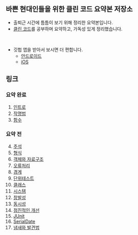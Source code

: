 ## 바쁜 현대인들을 위한 클린 코드 요약본 저장소<br>
* 출퇴근 시간에 틈틈이 보기 위해 정리한 요약본입니다.
* [클린 코드](http://www.kyobobook.co.kr/product/detailViewKor.laf?mallGb=KOR&ejkGb=KOR&barcode=9788966260959)를 공부하며 요약하고, 가독성 있게 정리했습니다.<br>
<br>

* 깃헙 앱을 받아서 보시면 더 편합니다.
  * [안드로이드](https://play.google.com/store/apps/details?id=com.github.android&hl=ko&gl=US)
  * [iOS](https://apps.apple.com/kr/app/github/id1477376905)

## 링크
### 요약 완료
1. [인트로](https://github.com/cyw320712/clean-code-java/blob/master/src/0.%20introduction.md)
2. [작명법](https://github.com/cyw320712/clean-code-java/blob/master/src/1.%20naming.md)
3. [함수](https://github.com/cyw320712/clean-code-java/blob/master/src/2.%20function.md)

### 요약 전
4. [주석](#주석)
5. [형식](#형식)
6. [객체와 자료구조](#객체와-자료구조)
7. [오류처리](#오류처리)
8. [경계](#경계)
9. [단위테스트](#단위테스트)
10. [클래스](#클래스)
11. [시스템](#시스템)
12. [창발성](#창발성)
13. [동시성](#동시성)
14. [점진적인 개선](#점진적인-개선)
15. [JUnit](#JUnit)
16. [SerialDate](#SerialDate)
17. [냄새와 발견법](#냄새와-발견법)
